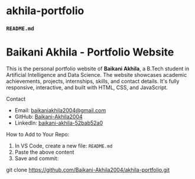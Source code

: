 ﻿# akhila-portfolio
 
### `README.md`


# Baikani Akhila - Portfolio Website

This is the personal portfolio website of **Baikani Akhila**, a B.Tech student in Artificial Intelligence and Data Science. The website showcases academic achievements, projects, internships, skills, and contact details. It's fully responsive, interactive, and built with HTML, CSS, and JavaScript.

Contact

- Email: baikaniakhila2004@gmail.com
- GitHub: [Baikani-Akhila2004](https://github.com/Baikani-Akhila2004)
- LinkedIn: [baikani-akhila-52bab52a0](https://linkedin.com/in/baikani-akhila-52bab52a0)

How to Add to Your Repo:

1. In VS Code, create a new file: `README.md`
2. Paste the above content
3. Save and commit:


git clone https://github.com/Baikani-Akhila2004/akhila-portfolio.git

